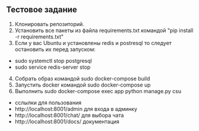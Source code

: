 ## Тестовое задание

1. Клонировать репозиторий.
2. Установить все пакеты из файла requirements.txt командой "pip install -r requirements.txt"
3. Если у вас Ubuntu и установлены redis и postresql то следует остановить их перед запуском:
- sudo systemctl stop postgresql
- sudo service redis-server stop

4. Собрать образ командой sudo docker-compose build
5. Запустить docker командой sudo docker-compose up
6. Выполнить sudo docker-compose exec app python manage.py csu



* сслылки для пользования 
* http://localhost:8001/admin для входа в админку
* http://localhost:8001/chat/ для выбора чата
* http://localhost:8001/docs/ документация